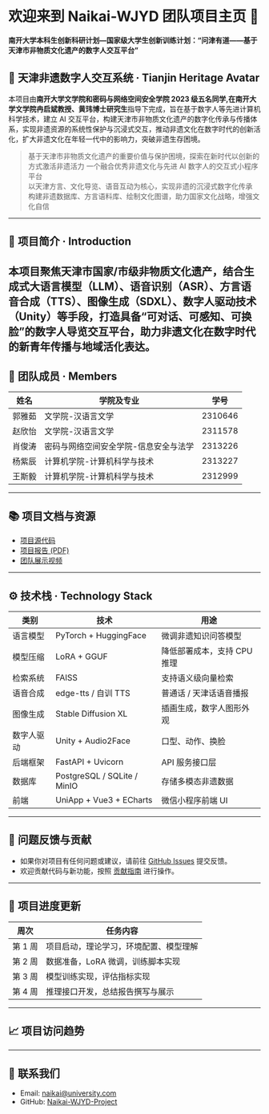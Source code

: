 # 欢迎来到 Naikai-WJYD 团队项目主页 👋

**南开大学本科生创新科研计划—国家级大学生创新训练计划：“问津有道——基于天津市非物质文化遗产的数字人交互平台”**

## 🏮 天津非遗数字人交互系统 · Tianjin Heritage Avatar 

本项目由**南开大学文学院和密码与网络空间安全学院 2023 级五名同学,在南开大学文学院冉启斌教授、黄玮博士研究生**指导下完成，旨在基于数字人等先进计算机科学技术，建立 AI 交互平台，构建天津市非物质文化遗产的数字化传承与传播体系，实现非遗资源的系统性保护与沉浸式交互，推动非遗文化在数字时代的创新活化，扩大非遗文化在年轻一代中的影响力，突破非遗生存困境。

> 基于天津市非物质文化遗产的重要价值与保护困境，探索在新时代以创新的方式激活非遗活力
> 一个融合优秀非遗文化与先进 AI 数字人的交互式小程序平台  
> 以天津方言、文化导览、语音互动为核心，实现非遗的沉浸式数字化传承  
> 构建非遗数据库、方言语料库、绘制文化图谱，助力国家文化战略，增强文化自信

---

## 📌 项目简介 · Introduction

本项目聚焦**天津市国家/市级非物质文化遗产**，结合生成式大语言模型（LLM）、语音识别（ASR）、方言语音合成（TTS）、图像生成（SDXL）、数字人驱动技术（Unity）等手段，打造具备“可对话、可感知、可换脸”的数字人导览交互平台，助力非遗文化在数字时代的**新青年传播与地域活化表达**。
---

## 👥 团队成员 · Members

| 姓名   | 学院及专业               | 学号     |
|--------|------------------------|----------|
| 郭雅茹 | 文学院-汉语言文学    | 2310646  |
| 赵欣怡 | 文学院-汉语言文学    | 2311578  |
| 肖俊涛 | 密码与网络空间安全学院-信息安全与法学    | 2313226  |
| 杨紫辰 | 计算机学院-计算机科学与技术    | 2313227  |
| 王斯毅 | 计算机学院-计算机科学与技术    | 2312999  |
---

## 📚 项目文档与资源

- [项目源代码](https://github.com/xjtatnku/Naikai-WJYD-project)
- [项目报告 (PDF)](https://example.com/your_report.pdf)
- [团队展示视频](https://www.bilibili.com/video/example)

---

## ⚙️ 技术栈 · Technology Stack

| 类别    | 技术                          | 用途               |
| ----- | --------------------------- | ---------------- |
| 语言模型  | PyTorch + HuggingFace       | 微调非遗知识问答模型       |
| 模型压缩  | LoRA + GGUF                 | 降低部署成本，支持 CPU 推理 |
| 检索系统  | FAISS                       | 支持语义级向量检索        |
| 语音合成  | edge-tts / 自训 TTS           | 普通话 / 天津话语音播报    |
| 图像生成  | Stable Diffusion XL         | 插画生成，数字人图形外观     |
| 数字人驱动 | Unity + Audio2Face          | 口型、动作、换脸         |
| 后端框架  | FastAPI + Uvicorn           | API 服务接口层        |
| 数据库   | PostgreSQL / SQLite / MinIO | 存储多模态非遗数据        |
| 前端    | UniApp + Vue3 + ECharts     | 微信小程序前端 UI       |


---

## 💬 问题反馈与贡献

- 如果你对项目有任何问题或建议，请前往 [GitHub Issues](https://github.com/xjtatnku/Naikai-WJYD-project/issues) 提交反馈。
- 欢迎贡献代码与新功能，按照 [贡献指南](https://github.com/xjtatnku/Naikai-WJYD-project/blob/main/CONTRIBUTING.md) 进行操作。

---

## 📅 项目进度更新

| 周次 | 任务内容 |  
|------|----------|
| 第 1 周 | 项目启动，理论学习，环境配置、模型理解 |  
| 第 2 周 | 数据准备，LoRA 微调，训练脚本实现 |  
| 第 3 周 | 模型训练实现，评估指标实现 |  
| 第 4 周 | 推理接口开发，总结报告撰写与展示 |

---

## 📈 项目访问趋势

---

## 🔗 联系我们

- Email: naikai@university.com
- GitHub: [Naikai-WJYD-Project](https://github.com/xjtatnku/Naikai-WJYD-project)
